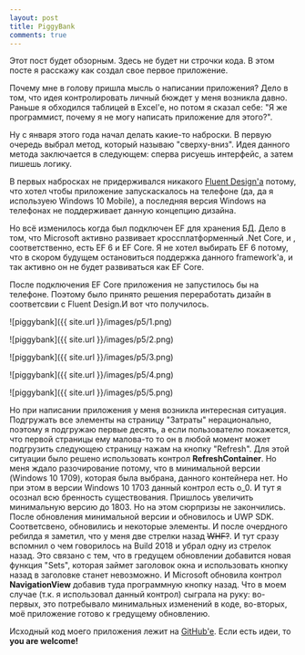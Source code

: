 ```yaml
---
layout: post
title: PiggyBank
comments: true
---
```


Этот пост будет обзорным. Здесь не будет ни строчки кода. В этом посте я расскажу как создал свое первое приложение. 

Почему мне в голову пришла мысль о написании приложения? Дело в том, что идея контролировать личный бюждет у меня возникла давно. Раньше я обходился таблицей в Excel'e, но потом я сказал себе: "Я же программист, почему я не могу написать приложение для этого?". 

Ну с января этого года начал делать какие-то наброски. В первую очередь выбрал метод, который называю "сверху-вниз". Идея данного метода заключается в следующем: сперва рисуешь интерфейс, а затем пишешь логику. 

В первых набросках не придерживался никакого [Fluent Design'a](http://fluent.microsoft.com/) потому, что хотел чтобы приложение запускаскалось на телефоне (да, да я используею Windows 10 Mobile), а последняя версия Windows на телефонах не поддерживает данную концепцию дизайна. 

Но всё изменилось когда был подключен EF для хранения БД. Дело в том, что Microsoft активно развивает кроссплатформенный .Net Core, и , соответственно, есть EF 6 и EF Core. Я не хотел выбирать EF 6 потому, что в скором будущем остановиться поддержка данного framework'a, и так активно он не будет развиваться как EF Core. 

После подключения EF Core приложения не запустилось бы на телефоне. Поэтому было принято решения переработать дизайн в соответсвии с Fluent Design.И вот что получилось.

![piggybank]({{ site.url }}/images/p5/1.png)

![piggybank]({{ site.url }}/images/p5/2.png)

![piggybank]({{ site.url }}/images/p5/3.png)

![piggybank]({{ site.url }}/images/p5/4.png)

![piggybank]({{ site.url }}/images/p5/5.png)

Но при написании приложения у меня возникла интересная ситуация. Подгружать все элементы на страницу "Затраты" нерационально, поэтому я подгружаю первые десять, а если пользователю покажется, что первой страницы ему малова-то то он в любой момент может подгрузить следующею страницу нажам на кнопку "Refresh". Для этой ситуации было решено использовать контрол **RefreshContainer**. Но меня ждало разочирование потому, что в минимальной версии (Windows 10 1709), которая была выбрана, данного контейнера нет. Но при этом в версии Windows 10 1703 данный контрол есть o_0. И тут я осознал всю бренность существования. Пришлось увеличить минимальную версию до 1803. Но на этом сюрпризы не закончились. После обновления минимальной версии и обновилось и UWP SDK. Соответсвено, обновились и некоторые элементы. И после очердного ребилда я заметил, что у меня две стрелки назад ~~WHF?~~. И тут сразу вспомнил о чем говорилось на Build 2018 и убрал одну из стрелок назад. Это связано с тем, что в гредущем обновлении добавится новая функция "Sets", которая займет заголовок окна и использовать кнопку назад в заголовке станет невозможно. И Microsoft обновила контрол **NavigationView** добавив туда программную кнопку назад. Что в моем случае (т.к. я использовал данный контрол) сыграла на руку: во-первых, это потребывало минимальных изменений в коде, во-вторых, моё приложение готово к гредущему обновлению.

Исходный код моего приложения лежит на [GitHub'e](https://github.com/denmaklucky/denmaklucky.github.io). Если есть идеи, то **you are welcome!**